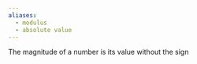 ```yaml
---
aliases:
  - modulus
  - absolute value
---
```


The magnitude of a number is its value without the sign